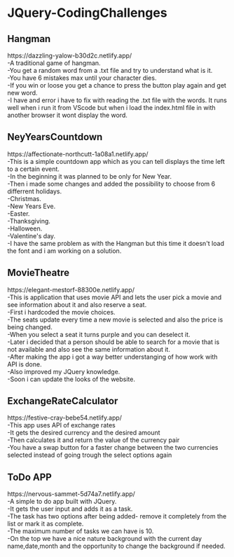 # JQuery-CodingChallenges

<h2>Hangman</h2>
https://dazzling-yalow-b30d2c.netlify.app/<br>
 -A traditional game of hangman.<br/>
 -You get a random word from a .txt file and try to understand what is it.<br/>
 -You have 6 mistakes max until your character dies.<br/>
 -If you win or loose you get a chance to press the button play again and get new word.<br/>
 -I have and error i have to fix with reading the .txt file with the words. It runs well when i run it from VScode but when i       load the index.html file in with another browser it wont display the word.<br/>
 
 <h2>NeyYearsCountdown</h2>
 https://affectionate-northcutt-1a08a1.netlify.app/<br>
 -This is a simple countdown app which as you can tell displays the time left to a certain event.<br/>
 -In the beginning it was planned to be only for New Year.<br/>
 -Then i made some changes and added the possibility to choose from 6 differrent holidays.<br/>
  -Christmas.<br/>
  -New Years Eve.<br/>
  -Easter.<br/>
  -Thanksgiving.<br/>
  -Halloween.<br/>
  -Valentine's day.<br/>
 -I have the same problem as with the Hangman but this time it doesn't load the font and i am working on a solution.<br/>
 
  <h2>MovieTheatre</h2>https://elegant-mestorf-88300e.netlify.app/<br>
   -This is application that uses movie API and lets the user pick a movie and see information about it and also reserve a seat.<br/>
   -First i hardcoded the movie choices.<br/>
   -The seats update every time a new movie is selected and also the price is being changed.<br/>
   -When you select a seat it turns purple and you can deselect it.<br/>
   -Later i decided that a person should be able to search for a movie that is not available  and also see the same information about it.<br/>
   -After making the app i got a way better understanging of how work with API is done.<br/>
   -Also improved my JQuery knowledge.<br/>
   -Soon i can update the looks of the website.<br/>
 
 
<h2>ExchangeRateCalculator</h2>https://festive-cray-bebe54.netlify.app/<br>
 -This app uses API of exchange rates<br/>
 -It gets the desired currency and the desired amount<br/>
 -Then calculates it and return the value of the currency pair<br/>
 -You have a swap button for a faster change between the two currencies selected instead of going trough the select options again<br/>
 
 <h2>ToDo APP</h2>https://nervous-sammet-5d74a7.netlify.app/<br>
 -A simple to do app built with JQuery.<br/>
 -It gets the user input and adds it as a task.<br/>
 -The task has two options after being added- remove it completely from the list or mark it as complete.<br/>
 -The maximum number of tasks we can have is 10.<br/>
 -On the top we have a nice nature background with the current day name,date,month and the opportunity to change the background if needed.<br/>
 
 
